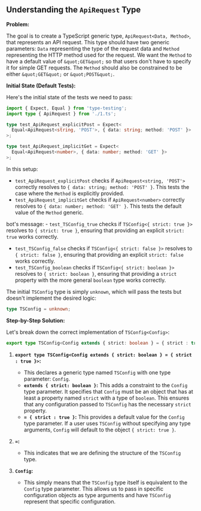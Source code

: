 ## Understanding the `ApiRequest` Type

**Problem:**

The goal is to create a TypeScript generic type, `ApiRequest<Data, Method>`, that represents an API request. This type should have two generic parameters: `Data` representing the type of the request data and `Method` representing the HTTP method used for the request.  We want the `Method` to have a default value of `&quot;GET&quot;` so that users don't have to specify it for simple GET requests. The `Method` should also be constrained to be either `&quot;GET&quot;` or `&quot;POST&quot;`.

**Initial State (Default Tests):**

Here's the initial state of the tests we need to pass:

```typescript
import { Expect, Equal } from 'type-testing';
import type { ApiRequest } from './1.ts';

type test_ApiRequest_explicitPost = Expect<
  Equal<ApiRequest<string, 'POST'>, { data: string; method: 'POST' }>
>;

type test_ApiRequest_implicitGet = Expect<
  Equal<ApiRequest<number>, { data: number; method: 'GET' }>
>;
```

In this setup:

- `test_ApiRequest_explicitPost` checks if `ApiRequest<string, 'POST'>` correctly resolves to `{ data: string; method: 'POST' }`. This tests the case where the `Method` is explicitly provided.
- `test_ApiRequest_implicitGet` checks if `ApiRequest<number>` correctly resolves to `{ data: number; method: 'GET' }`. This tests the default value of the `Method` generic.

bot's message: - `test_TSConfig_true` checks if `TSConfig<{ strict: true }>` resolves to `{ strict: true }`, ensuring that providing an explicit `strict: true` works correctly.
- `test_TSConfig_false` checks if `TSConfig<{ strict: false }>` resolves to `{ strict: false }`, ensuring that providing an explicit `strict: false` works correctly.
- `test_TSConfig_boolean` checks if `TSConfig<{ strict: boolean }>` resolves to `{ strict: boolean }`, ensuring that providing a `strict` property with the more general `boolean` type works correctly.

The initial `TSConfig` type is simply `unknown`, which will pass the tests but doesn't implement the desired logic:

```typescript
type TSConfig = unknown;
```

**Step-by-Step Solution:**

Let's break down the correct implementation of `TSConfig<Config>`:

```typescript
export type TSConfig<Config extends { strict: boolean } = { strict : true }> = Config;
```

1.  **`export type TSConfig<Config extends { strict: boolean } = { strict : true }>`:**
    - This declares a generic type named `TSConfig` with one type parameter: `Config`.
    - **`extends { strict: boolean }`:** This adds a constraint to the `Config` type parameter. It specifies that `Config` must be an object that has at least a property named `strict` with a type of `boolean`. This ensures that any configuration passed to `TSConfig` has the necessary `strict` property.
    - **`= { strict : true }`:** This provides a default value for the `Config` type parameter. If a user uses `TSConfig` without specifying any type arguments, `Config` will default to the object `{ strict: true }`.

2.  **`=`:**
    - This indicates that we are defining the structure of the `TSConfig` type.

3.  **`Config`:**
    - This simply means that the `TSConfig` type itself is equivalent to the `Config` type parameter.  This allows us to pass in specific configuration objects as type arguments and have `TSConfig` represent that specific configuration.
